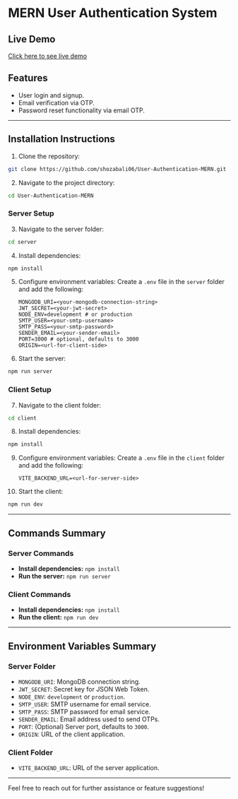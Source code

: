# MERN User Authentication System

## Live Demo
[Click here to see live demo](https://mern-auth-fawn.vercel.app/) <!-- Replace # with the actual live demo link -->

## Features
- User login and signup.
- Email verification via OTP.
- Password reset functionality via email OTP.

---

## Installation Instructions

1. Clone the repository:
```bash
git clone https://github.com/shozabali06/User-Authentication-MERN.git
```

2. Navigate to the project directory:
```bash
cd User-Authentication-MERN
```

### Server Setup

3. Navigate to the server folder:
```bash
cd server
```

4. Install dependencies:
```bash
npm install
```

5. Configure environment variables:
   Create a `.env` file in the `server` folder and add the following:
   ```env
   MONGODB_URI=<your-mongodb-connection-string>
   JWT_SECRET=<your-jwt-secret>
   NODE_ENV=development # or production
   SMTP_USER=<your-smtp-username>
   SMTP_PASS=<your-smtp-password>
   SENDER_EMAIL=<your-sender-email>
   PORT=3000 # optional, defaults to 3000
   ORIGIN=<url-for-client-side>
   ```

6. Start the server:
```bash
npm run server
```

### Client Setup

7. Navigate to the client folder:
```bash
cd client
```

8. Install dependencies:
```bash
npm install
```

9. Configure environment variables:
   Create a `.env` file in the `client` folder and add the following:
   ```env
   VITE_BACKEND_URL=<url-for-server-side>
   ```

10. Start the client:
```bash
npm run dev
```

---

## Commands Summary

### Server Commands
- **Install dependencies:** `npm install`
- **Run the server:** `npm run server`

### Client Commands
- **Install dependencies:** `npm install`
- **Run the client:** `npm run dev`

---

## Environment Variables Summary

### Server Folder
- `MONGODB_URI`: MongoDB connection string.
- `JWT_SECRET`: Secret key for JSON Web Token.
- `NODE_ENV`: `development` or `production`.
- `SMTP_USER`: SMTP username for email service.
- `SMTP_PASS`: SMTP password for email service.
- `SENDER_EMAIL`: Email address used to send OTPs.
- `PORT`: (Optional) Server port, defaults to `3000`.
- `ORIGIN`: URL of the client application.

### Client Folder
- `VITE_BACKEND_URL`: URL of the server application.

---

Feel free to reach out for further assistance or feature suggestions!
